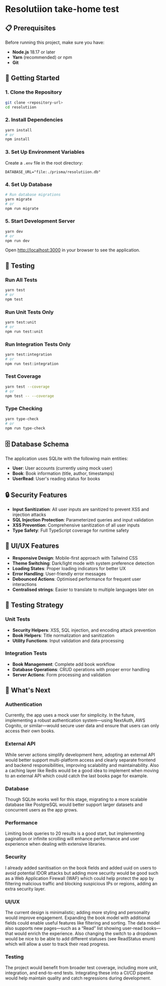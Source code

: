 # Resolutiion take-home test

## 📋 Prerequisites

Before running this project, make sure you have:

- **Node.js** 18.17 or later
- **Yarn** (recommended) or npm
- **Git**

## 🚀 Getting Started

### 1. Clone the Repository

```bash
git clone <repository-url>
cd resolutiion
```

### 2. Install Dependencies

```bash
yarn install
# or
npm install
```

### 3. Set Up Environment Variables

Create a `.env` file in the root directory:

```env
DATABASE_URL="file:./prisma/resolutiion.db"
```

### 4. Set Up Database

```bash
# Run database migrations
yarn migrate
# or
npm run migrate
```

### 5. Start Development Server

```bash
yarn dev
# or
npm run dev
```

Open [http://localhost:3000](http://localhost:3000) in your browser to see the application.

## 🧪 Testing

### Run All Tests

```bash
yarn test
# or
npm test
```

### Run Unit Tests Only

```bash
yarn test:unit
# or
npm run test:unit
```

### Run Integration Tests Only

```bash
yarn test:integration
# or
npm run test:integration
```

### Test Coverage

```bash
yarn test --coverage
# or
npm test -- --coverage
```

### Type Checking

```bash
yarn type-check
# or
npm run type-check
```

## 🗄️ Database Schema

The application uses SQLite with the following main entities:

- **User**: User accounts (currently using mock user)
- **Book**: Book information (title, author, timestamps)
- **UserRead**: User's reading status for books

## 🔒 Security Features

- **Input Sanitization**: All user inputs are sanitized to prevent XSS and injection attacks
- **SQL Injection Protection**: Parameterized queries and input validation
- **XSS Prevention**: Comprehensive sanitization of all user inputs
- **Type Safety**: Full TypeScript coverage for runtime safety

## 🎨 UI/UX Features

- **Responsive Design**: Mobile-first approach with Tailwind CSS
- **Theme Switching**: Dark/light mode with system preference detection
- **Loading States**: Proper loading indicators for better UX
- **Error Handling**: User-friendly error messages
- **Debounced Actions**: Optimised performance for frequent user interactions
- **Centralised strings**: Easier to translate to multiple languages later on

## 🧪 Testing Strategy

### Unit Tests
- **Security Helpers**: XSS, SQL injection, and encoding attack prevention
- **Book Helpers**: Title normalization and sanitization
- **Utility Functions**: Input validation and data processing

### Integration Tests
- **Book Management**: Complete add book workflow
- **Database Operations**: CRUD operations with proper error handling
- **Server Actions**: Form processing and validation

## 🔮 What's Next

### Authentication
Currently, the app uses a mock user for simplicity. In the future, implementing a robust authentication system—using NextAuth, AWS Cognito, or similar—would secure user data and ensure that users can only access their own books.

### External API
While server actions simplify development here, adopting an external API would better support multi-platform access and clearly separate frontend and backend responsibilities, improving scalability and maintainability. Also a caching layer like Redis would be a good idea to implement when moving to an external API which could catch the last books page for example.

### Database
Though SQLite works well for this stage, migrating to a more scalable database like PostgreSQL would better support larger datasets and concurrent users as the app grows.

### Performance
Limiting book queries to 20 results is a good start, but implementing pagination or infinite scrolling will enhance performance and user experience when dealing with extensive libraries.

### Security
I already added sanitisation on the book fields and added uuid on users to avoid potential IDOR attacks but adding more security would be good such as a Web Application Firewall (WAF) which could help protect the app by filtering malicious traffic and blocking suspicious IPs or regions, adding an extra security layer.

### UI/UX
The current design is minimalistic; adding more styling and personality would improve engagement. Expanding the book model with additional fields could enable useful features like filtering and sorting. The data model also supports new pages—such as a “Read” list showing user-read books—that would enrich the experience. Also changing the switch to a dropdown would be nice to be able to add different statuses (see ReadStatus enum) which will allow a user to track their read progress.

### Testing
The project would benefit from broader test coverage, including more unit, integration, and end-to-end tests. Integrating these into a CI/CD pipeline would help maintain quality and catch regressions during development.